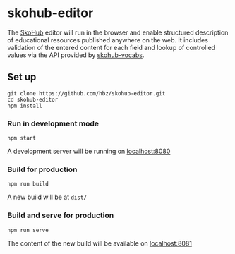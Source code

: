 # skohub-editor

The [SkoHub](https://skohub.io) editor will run in the browser and enable structured description of educational resources published anywhere on the web. It includes validation of the entered content for each field and lookup of controlled values via the API provided by [skohub-vocabs](https://github.com/hbz/skohub-vocabs).


## Set up
```
git clone https://github.com/hbz/skohub-editor.git
cd skohub-editor
npm install
```

### Run in development mode
```
npm start
```
A development server will be running on [localhost:8080](http://localhost:8080)

### Build for production
```
npm run build
```
A new build will be at `dist/`

### Build and serve for production
```
npm run serve
```
The content of the new build will be available on [localhost:8081](http://localhost:8081)

